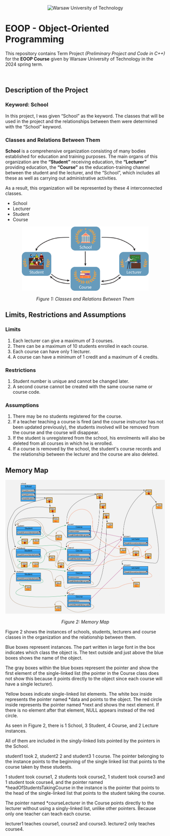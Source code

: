 <p align="center">
  <img src="https://mir-s3-cdn-cf.behance.net/project_modules/1400/9ac7aa46320309.58500922803fa.jpg" width="600" 
title="Warsaw University of Technology">
</p>


# EOOP - Object-Oriented Programming
<p>This repository contains Term Project <i>(Preliminary Project and Code in C++)</i> for the <b>EOOP Course</b> given by 
Warsaw University of Technology in the 2024 spring term.</p>
<br>

## Description of the Project

### Keyword: School

<p>In this project, I was given “School” as the keyword. The classes that will be used in the
project and the relationships between them were determined with the “School” keyword.</p>

### Classes and Relations Between Them

<p><b>School</b> is a comprehensive organization consisting of many bodies established for education
and training purposes. The main organs of this organization are the <b>“Student”</b> receiving education,
the <b>“Lecturer”</b> providing education, the <b>“Course”</b> as the education-training channel between the
student and the lecturer, and the “School”, which includes all these as well as carrying out
administrative activities.

As a result, this organization will be represented by these 4 interconnected classes. 
- School
- Lecturer
- Student
- Course
</p>

<p align="center">
  <img src="images/oop-preliminary-project-schema.png" width="400" 
title="Classes and Relations Between Them">
</p>
<p align="center"><i>Figure 1: Classes and Relations Between Them</i></p>

## Limits, Restrictions and Assumptions

### Limits
1. Each lecturer can give a maximum of 3 courses.
2. There can be a maximum of 10 students enrolled in each course.
3. Each course can have only 1 lecturer.
4. A course can have a minimum of 1 credit and a maximum of 4 credits.

### Restrictions
1. Student number is unique and cannot be changed later.
2. A second course cannot be created with the same course name or course code.

### Assumptions
1. There may be no students registered for the course.
2. If a teacher teaching a course is fired (and the course instructor has not been updated
   previously), the students involved will be removed from the course and the course will
   disappear.
3. If the student is unregistered from the school, his enrolments will also be deleted from all
   courses in which he is enrolled.
4. If a course is removed by the school, the student's course records and the relationship
   between the lecturer and the course are also deleted. 

## Memory Map

<p align="center">
  <img src="images/memory-map-100-3pt.jpg" width="600" 
title="Memory Map">
</p>
<p align="center"><i>Figure 2: Memory Map</i></p>

<p>
Figure 2 shows the instances of schools, students, lecturers and course classes in the
organization and the relationship between them.

Blue boxes represent instances. The part written in large font in the box indicates which
class the object is. The text outside and just above the blue boxes shows the name of the object.

The gray boxes within the blue boxes represent the pointer and show the first element of the
single-linked list (the pointer in the Course class does not show this because it points directly to the
object since each course will have a single lecturer).

Yellow boxes indicate single-linked list elements. The white box inside represents the
pointer named *data and points to the object. The red circle inside represents the pointer named
*next and shows the next element. If there is no element after that element, NULL appears instead
of the red circle.

As seen in Figure 2, there is 1 School, 3 Student, 4 Course, and 2 Lecture instances.

All of them are included in the singly-linked lists pointed by the pointers in the School.

student1 took 2, student2 2 and student3 1 course. The pointer belonging to the instance
points to the beginning of the single linked list that points to the course taken by these students.

1 student took course1, 2 students took course2, 1 student took course3 and 1 student took
course4, and the pointer named *headOfStudentsTakingCourse in the instance is the pointer that
points to the head of the single-linked list that points to the student taking the course.

The pointer named *courseLecturer in the Course points directly to the lecturer without
using a singly-linked list, unlike other pointers. Because only one teacher can teach each course.

lecturer1 teaches course1, course2 and course3. lecturer2 only teaches course4. 
</p>